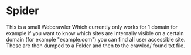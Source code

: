 # Spider
This is a small Webcrawler 
Which currently only works for 1 domain
for example if you want to know which sites are internally visible on a certain domain (for example "example.com") you can find all user accessible site. These are then dumped to a Folder and then to the crawled/ found txt file.
